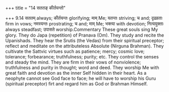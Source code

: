 +++
title = "14 सततङ् कीर्तयन्तो"

+++
9.14 सततम् always; कीर्तयन्तः glorifying; माम् Me; यतन्तः striving; च
and; दृढव्रताः firm in vows; नमस्यन्तः prostrating; च and; माम् Me;
भक्त्या with devotion; नित्ययुक्ताः always steadfast; उपासते
worship.Commentary These great souls sing My glory. They do Japa
(repetition) of Pranava (Om). They study and recite the Upanishads. They
hear the Srutis (the Vedas) from their spiritual preceptor; reflect and
meditate on the attributeless Absolute (Nirguna Brahman). They cultivate
the Sattvic virtues such as patience; mercy; cosmic love; tolerance;
forbearance; truthfulness; purity; etc. They control the senses and
steady the mind. They are firm in their vows of nonviolence;
truthfulness and purity in thought; word and deed. They worship Me with
great faith and devotion as the inner Self hidden in their heart. As a
neophyte cannot see God face to face; he will have to worship his Guru
(spiritual preceptor) firt and regard him as God or Brahman Himself.
